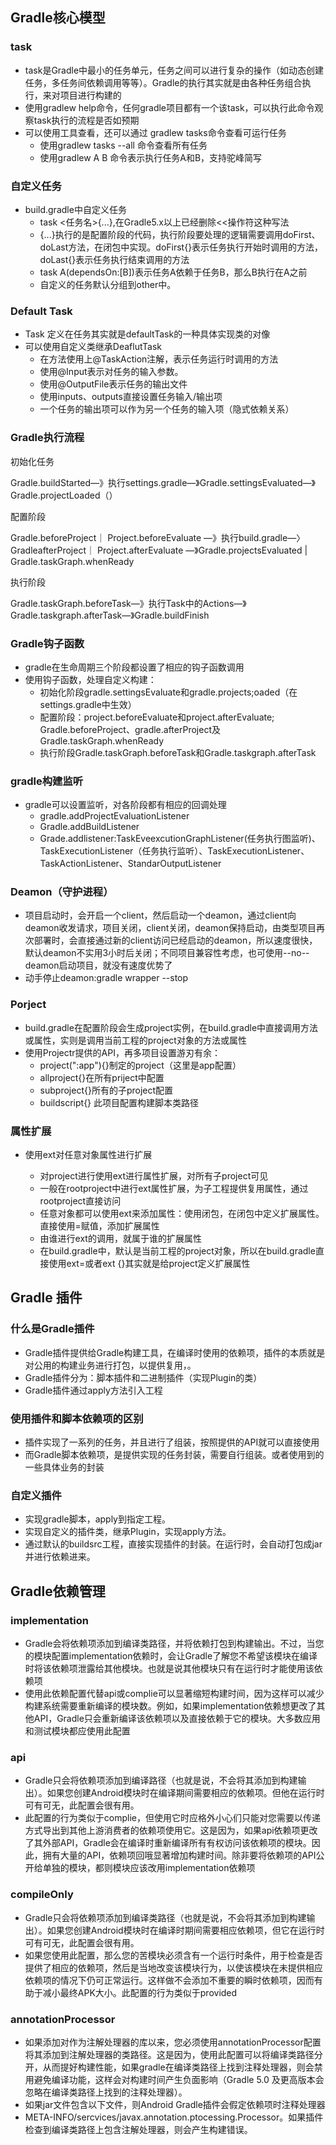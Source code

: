 ## Gradle核心模型

### task

- task是Gradle中最小的任务单元，任务之间可以进行复杂的操作（如动态创建任务，多任务间依赖调用等等）。Gradle的执行其实就是由各种任务组合执行，来对项目进行构建的
- 使用gradlew help命令，任何gradle项目都有一个该task，可以执行此命令观察task执行的流程是否如预期
- 可以使用工具查看，还可以通过 gradlew tasks命令查看可运行任务
  - 使用gradlew tasks --all 命令查看所有任务
  - 使用gradlew A B 命令表示执行任务A和B，支持驼峰简写



### 自定义任务

- build.gradle中自定义任务
  - task <任务名>{...},在Gradle5.x以上已经删除<<操作符这种写法
  - {...}执行的是配置阶段的代码，执行阶段要处理的逻辑需要调用doFirst、doLast方法，在闭包中实现。doFirst{}表示任务执行开始时调用的方法，doLast{}表示任务执行结束调用的方法
  - task A(dependsOn:[B])表示任务A依赖于任务B，那么B执行在A之前
  - 自定义的任务默认分组到other中。

### Default Task

- Task 定义在任务其实就是defaultTask的一种具体实现类的对像
- 可以使用自定义类继承DeaflutTask
  - 在方法使用上@TaskAction注解，表示任务运行时调用的方法
  - 使用@Input表示对任务的输入参数。
  - 使用@OutputFile表示任务的输出文件
  - 使用inputs、outputs直接设置任务输入/输出项
  - 一个任务的输出项可以作为另一个任务的输入项（隐式依赖关系）

### Gradle执行流程

初始化任务

Gradle.buildStarted—》执行settings.gradle—》Gradle.settingsEvaluated—》Gradle.projectLoaded（）

配置阶段

Gradle.beforeProject｜ Project.beforeEvaluate —》执行build.gradle—〉GradleafterProject｜ Project.afterEvaluate —》Gradle.projectsEvaluated | Gradle.taskGraph.whenReady

执行阶段

Gradle.taskGraph.beforeTask—》执行Task中的Actions—》Gradle.taskgraph.afterTask—》Gradle.buildFinish

### Gradle钩子函数

- gradle在生命周期三个阶段都设置了相应的钩子函数调用
- 使用钩子函数，处理自定义构建：
  - 初始化阶段gradle.settingsEvaluate和gradle.projects;oaded（在settings.gradle中生效）
  - 配置阶段：project.beforeEvaluate和project.afterEvaluate;
    Gradle.beforeProject、gradle.afterProject及Gradle.taskGraph.whenReady
  - 执行阶段Gradle.taskGraph.beforeTask和Gradle.taskgraph.afterTask

### gradle构建监听

- gradle可以设置监听，对各阶段都有相应的回调处理
  - gradle.addProjectEvaluationListener
  - Gradle.addBuildListener
  - Grade.addlistener:TaskEveexcutionGraphListener(任务执行图监听)、TaskExecutionListener（任务执行监听）、TaskExecutionListener、TaskActionListener、StandarOutputListener

### Deamon（守护进程）

- 项目启动时，会开启一个client，然后启动一个deamon，通过client向deamon收发请求，项目关闭，client关闭，deamon保持启动，由类型项目再次部署时，会直接通过新的client访问已经启动的deamon，所以速度很快，默认deamon不实用3小时后关闭；不同项目兼容性考虑，也可使用--no--deamon启动项目，就没有速度优势了
- 动手停止deamon:gradle wrapper --stop



### Porject

- build.gradle在配置阶段会生成project实例，在build.gradle中直接调用方法或属性，实则是调用当前工程的project对象的方法或属性
- 使用Projectr提供的API，再多项目设置游刃有余：
  - project(":app"){}制定的project（这里是app配置）
  - allproject{}在所有priject中配置
  - subproject{}所有的子project配置
  - buildscript{} 此项目配置构建脚本类路径

### 属性扩展

- 使用ext对任意对象属性进行扩展

  - 对project进行使用ext进行属性扩展，对所有子project可见
  - 一般在rootproject中进行ext属性扩展，为子工程提供复用属性，通过rootproject直接访问
  - 任意对象都可以使用ext来添加属性：使用闭包，在闭包中定义扩展属性。直接使用=赋值，添加扩展属性
  - 由谁进行ext的调用，就属于谁的扩展属性
  - 在build.gradle中，默认是当前工程的project对象，所以在build.gradle直接使用ext=或者ext {}其实就是给project定义扩展属性

## Gradle 插件

### 什么是Gradle插件

- Gradle插件提供给Gradle构建工具，在编译时使用的依赖项，插件的本质就是对公用的构建业务进行打包，以提供复用，。
- Gradle插件分为：脚本插件和二进制插件（实现Plugin的类）
- Gradle插件通过apply方法引入工程

### 使用插件和脚本依赖项的区别

- 插件实现了一系列的任务，并且进行了组装，按照提供的API就可以直接使用
- 而Gradle脚本依赖项，是提供实现的任务封装，需要自行组装。或者使用到的一些具体业务的封装

### 自定义插件

- 实现gradle脚本，apply到指定工程。
- 实现自定义的插件类，继承Plugin，实现apply方法。
- 通过默认的buildsrc工程，直接实现插件的封装。在运行时，会自动打包成jar并进行依赖进来。



## Gradle依赖管理

### implementation

- Gradle会将依赖项添加到编译类路径，并将依赖打包到构建输出。不过，当您的模块配置implementation依赖时，会让Gradle了解您不希望该模块在编译时将该依赖项泄露给其他模块。也就是说其他模块只有在运行时才能使用该依赖项
- 使用此依赖配置代替api或complie可以显著缩短构建时间，因为这样可以减少构建系统需要重新编译的模块数。例如，如果implementation依赖想更改了其他API，Gradle只会重新编译该依赖项以及直接依赖于它的模块。大多数应用和测试模块都应使用此配置

### api

- Gradle只会将依赖项添加到编译路径（也就是说，不会将其添加到构建输出）。如果您创建Android模块时在编译期间需要相应的依赖项。但他在运行时可有可无，此配置会很有用。
- 此配置的行为类似于complie，但使用它时应格外小心们只能对您需要以传递方式导出到其他上游消费者的依赖项使用它。这是因为，如果api依赖项更改了其外部API，Gradle会在编译时重新编译所有有权访问该依赖项的模块。因此，拥有大量的API，依赖项回哦显著增加构建时间。除非要将依赖项的API公开给单独的模块，都则模块应该改用implementation依赖项



### compileOnly

- Gradle只会将依赖项添加到编译类路径（也就是说，不会将其添加到构建输出）。如果您创建Android模块时在编译时期间需要相应依赖项，但它在运行时可有可无，此配置会很有用。
- 如果您使用此配置，那么您的苦模块必须含有一个运行时条件，用于检查是否提供了相应的依赖项，然后是当地改变该模块行为，以使该模块在未提供相应依赖项的情况下仍可正常运行。这样做不会添加不重要的瞬时依赖项，因而有助于减小最终APK大小。此配置的行为类似于provided



### annotationProcessor

- 如果添加对作为注解处理器的库以来，您必须使用annotationProcessor配置将其添加到注解处理器的类路径。这是因为，使用此配置可以将编译类路径分开，从而提好构建性能，如果gradle在编译类路径上找到注释处理器，则会禁用避免编译功能，这样会对构建时间产生负面影响（Gradle 5.0 及更高版本会忽略在编译类路径上找到的注释处理器）。
- 如果jar文件包含以下文件，则Android Gradle插件会假定依赖项时注释处理器
- META-INFO/sercvices/javax.annotation.ptocessing.Processor。如果插件检查到编译类路径上包含注解处理器，则会产生构建错误。

